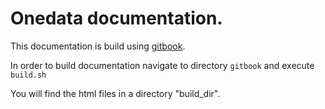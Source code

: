 # Onedata documentation.

This documentation is build using [gitbook](gitbook.com).

In order to build documentation navigate to directory `gitbook` and execute `build.sh`

You will find the html files in a directory "build_dir".
